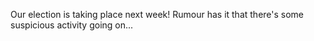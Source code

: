 Our election is taking place next week! Rumour has it that there's some suspicious activity going on...
